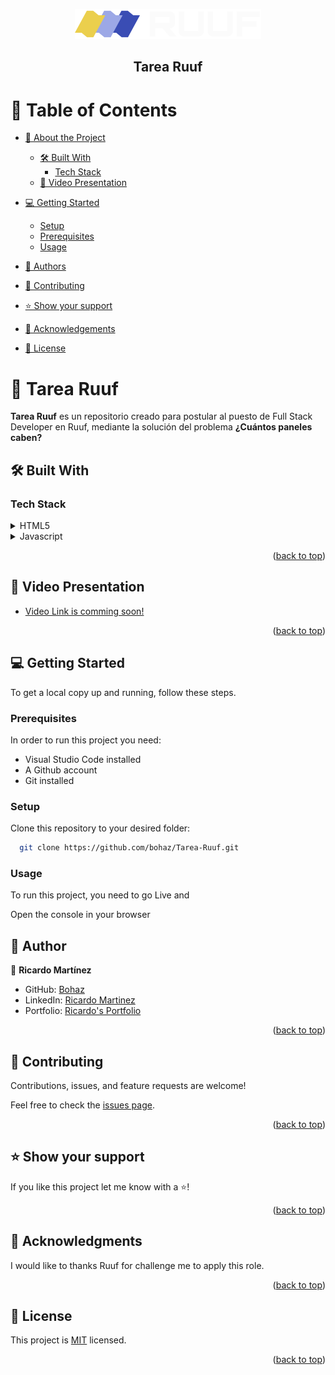 <a name="readme-top"></a>


<div align="center">
<img src="assets/logo.svg" alt="Logo" />
  <h2><b> Tarea Ruuf</b></h2>
   

</div>


# 📗 Table of Contents

- [📖 About the Project](#about-project)
  - [🛠 Built With](#built-with)
    - [Tech Stack](#tech-stack)
  - [🚀 Video Presentation](#live-demo)
- [💻 Getting Started](#getting-started)
  - [Setup](#setup)
  - [Prerequisites](#prerequisites)
  - [Usage](#usage)
  
  
- [👥 Authors](#authors)
- [🤝 Contributing](#contributing)
- [⭐️ Show your support](#support)
- [🙏 Acknowledgements](#acknowledgements)
- [📝 License](#license)


# 💼 Tarea Ruuf <a name="about-project"></a>


**Tarea Ruuf** es un repositorio creado para postular al puesto de Full Stack Developer en Ruuf, mediante la solución del problema **¿Cuántos paneles caben?** 

## 🛠 Built With <a name="built-with"></a>


### Tech Stack <a name="tech-stack"></a>


<details>
  <summary>HTML5</summary>
  <ul>
    <li><a href="https://developer.mozilla.org/es/docs/Web/HTML">HTML5</a></li>
  </ul>
</details>
<details>
  <summary>Javascript</summary>
  <ul>
    <li><a href="https://developer.mozilla.org/es/docs/Web/JavaScript">Javascript</a></li>
  </ul>
</details>


<p align="right">(<a href="#readme-top">back to top</a>)</p>

## 🚀 Video Presentation <a name="Video Presentation"></a>

- [Video Link is comming soon!]()

<p align="right">(<a href="#readme-top">back to top</a>)</p>

## 💻 Getting Started <a name="getting-started"></a>


To get a local copy up and running, follow these steps.

### Prerequisites

In order to run this project you need:

- Visual Studio Code installed
- A Github account
- Git installed

### Setup

Clone this repository to your desired folder:

```sh
  git clone https://github.com/bohaz/Tarea-Ruuf.git
```

### Usage

To run this project, you need to go Live and

Open the console in your browser


## 👥 Author <a name="authors"></a>


👤 **Ricardo Martínez**

- GitHub: [Bohaz](https://github.com/bohaz)
- LinkedIn: [Ricardo Martinez](https://www.linkedin.com/in/ricardomart%C3%ADnez%E2%88%B4/)
- Portfolio: [Ricardo's Portfolio](https://ricardosportfolio.vercel.app/)


<p align="right">(<a href="#readme-top">back to top</a>)</p>


## 🤝 Contributing <a name="contributing"></a>

Contributions, issues, and feature requests are welcome!

Feel free to check the [issues page](https://github.com/bohaz/Tarea-Ruuf/issues).

<p align="right">(<a href="#readme-top">back to top</a>)</p>


## ⭐️ Show your support <a name="support"></a>


If you like this project let me know with a ⭐️!

<p align="right">(<a href="#readme-top">back to top</a>)</p>


## 🙏 Acknowledgments <a name="acknowledgements"></a>

I would like to thanks Ruuf for challenge me to apply this role.

<p align="right">(<a href="#readme-top">back to top</a>)</p>


## 📝 License <a name="license"></a>

This project is [MIT](./LICENSE) licensed.


<p align="right">(<a href="#readme-top">back to top</a>)</p>